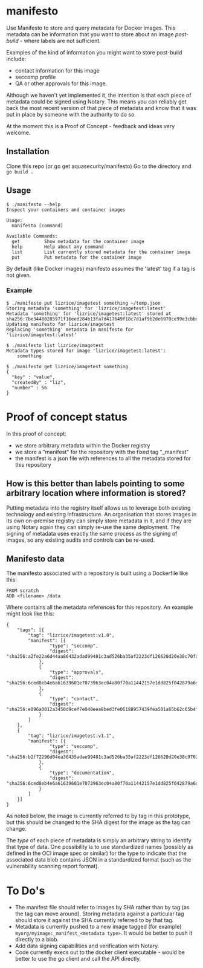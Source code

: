 # manifesto
Use Manifesto to store and query metadata for Docker images. This metadata can be information that you want to store about an image *post-build* - where labels are not sufficient. 

Examples of the kind of information you might want to store post-build include: 

* contact information for this image
* seccomp profile
* QA or other approvals for this image. 

Although we haven't yet implemented it, the intention is that each piece of metadata could be signed using Notary. This means you can reliably get back the most recent version of that piece of metadata and know that it was put in place by someone with the authority to do so. 

At the moment this is a Proof of Concept - feedback and ideas very welcome. 

## Installation

Clone this repo (or go get aquasecurity/manifesto)
Go to the directory and `go build .`

## Usage

```
$ ./manifesto --help
Inspect your containers and container images

Usage:
  manifesto [command]

Available Commands:
  get         Show metadata for the container image
  help        Help about any command
  list        List currently stored metadata for the container image
  put         Put metadata for the container image
```

By default (like Docker images) manifesto assumes the 'latest' tag if a tag is not given. 

### Example

```
$ ./manifesto put lizrice/imagetest something ~/temp.json
Storing metadata 'something' for 'lizrice/imagetest:latest'
Metadata 'something' for 'lizrice/imagetest:latest' stored at sha256:7be34480285971f16eed284b13fa7d417649f18c7d1af9b2de6970ce99e3cbbd
Updating manifesto for lizrice/imagetest
Replacing 'something' metadata in manifesto for 'lizrice/imagetest:latest'

$ ./manifesto list lizrice/imagetest
Metadata types stored for image 'lizrice/imagetest:latest':
    something

$ ./manifesto get lizrice/imagetest something
{
  "key" : "value",
  "createdBy" : "liz",
  "number" : 56
}
```

# Proof of concept status

In this proof of concept:  

* we store arbitrary metadata within the Docker registry 
* we store a "manifest" for the repository with the fixed tag "_manifest"
* the manifest is a json file with references to all the metadata stored for this repository

## How is this better than labels pointing to some arbitrary location where information is stored? 

Putting metadata into the registry itself allows us to leverage both existing technology and existing infrastructure. An organisation that stores images in its own on-premise registry can simply store metadata in it, and if they are using Notary again they can simply re-use the same deployment. The signing of metadata uses exactly the same process as the signing of images, so any existing audits and controls can be re-used. 

## Manifesto data

The manifesto associated with a repository is built using a Dockerfile like this: 

```
FROM scratch
ADD <filename> /data
```

Where <filename> contains all the metadata references for this repository. An example might look like this:

```
{
	"tags": [{
		"tag": "lizrice/imagetest:v1.0",
		"manifest": [{
				"type": "seccomp",
				"digest": "sha256:a2fe22a6d44aa86432adad99481c3ad526ba35af2223df126620d20e38c70fac"
			},
			{
				"type": "approvals",
				"digest": "sha256:6ced8eb4e6a61639601e7073963ec04a80f70a11442157e1dd825f042879a6da"
			},
			{
				"type": "contact",
				"digest": "sha256:e896a0012a3450d9cef7e040eea8bed3fe06188957439fea501a65b62c65b4f1"
			}
		]
	}, 
    {
		"tag": "lizrice/imagetest:v1.1",
		"manifest": [{
				"type": "seccomp",
				"digest": "sha256:b2f72296d04ea36435adae99481c3ad526ba35af2223df126620d20e38c9763c"
			},
			{
				"type": "documentation",
				"digest": "sha256:6ced8eb4e6a61639601e7073963ec04a80f70a11442157e1dd825f042879a6da"
			}
		]
    }]
}
```

As noted below, the image is currently referred to by tag in this prototype, but this should be changed to the SHA digest for the image as the tag can change. 

The *type* of each piece of metadata is simply an arbitrary string to identify that type of data. One possibility is to use standardized names (possibly as defined in the OCI image spec or similar) for the type to indicate that the associated data blob contains JSON in a standardized format (such as the vulnerability scanning report format).

# To Do's 

* The manifest file should refer to images by SHA rather than by tag (as the tag can move around). Storing metadata against a particular tag should store it against the SHA currently referred to by that tag. 
* Metadata is currently pushed to a new image tagged (for example) `myorg/myimage:_manifest_<metadata type>`. It would be better to push it directly to a blob. 
* Add data signing capabilities and verification with Notary. 
* Code currently execs out to the docker client executable - would be better to use the go client and call the API directly. 
